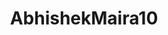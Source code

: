 ---
title: AbhishekMaira10
github: https://github.com/AbhishekMaira10
mode: dark
transition: 3s
archetype:
- Little Bit of Everything
---